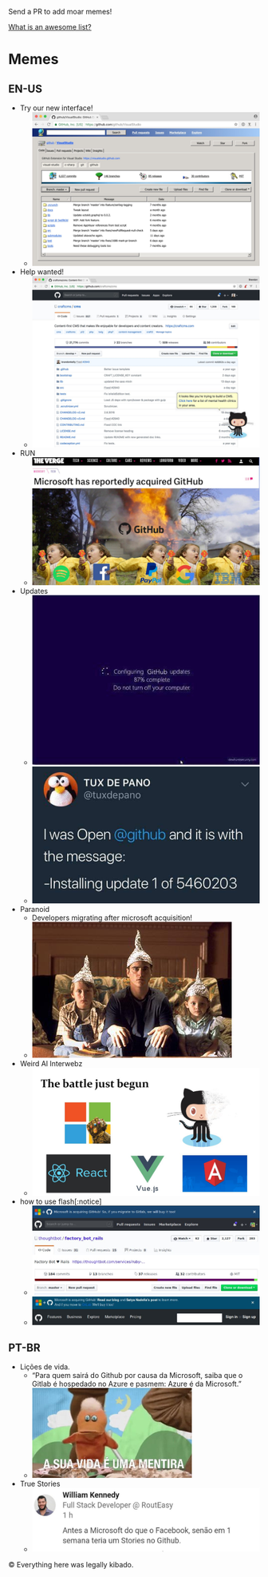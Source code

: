 Send a PR to add moar memes!

[What is an awesome list?](https://github.com/sindresorhus/awesome/blob/master/awesome.md)
# Memes
## EN-US
- Try our new interface!
  - ![new interface](images/brand_new_interface.jpg)
- Help wanted!
  - ![mother little helper](images/octohelp.jpg)
- RUN
  - ![run](images/run.jpg)
- Updates
  - ![Update](images/updates.jpg)
  - ![Update](images/updates2.jpg)
- Paranoid
  - Developers migrating after microsoft acquisition!
  - ![Developers reading microsoft news](images/nice_hat_pal.jpg)
- Weird Al Interwebz
  - ![Microsoft vs Avengers](images/next_avengers.jpg)
- how to use flash[:notice]
  - ![flash_notice](images/flash_notice.jpg)
  - ![flash_notice](images/flash_notice2.jpg)
## PT-BR
- Lições de vida.
  - “Para quem sairá do Github por causa da Microsoft, saiba que o Gitlab é hospedado no Azure e pasmem: Azure é da Microsoft.” 
  - ![A sua vida é uma mentira!](images/snapshot.jpg)
- True Stories
  -  ![first meme](images/true_story1.jpg)


© Everything here was legally kibado.
